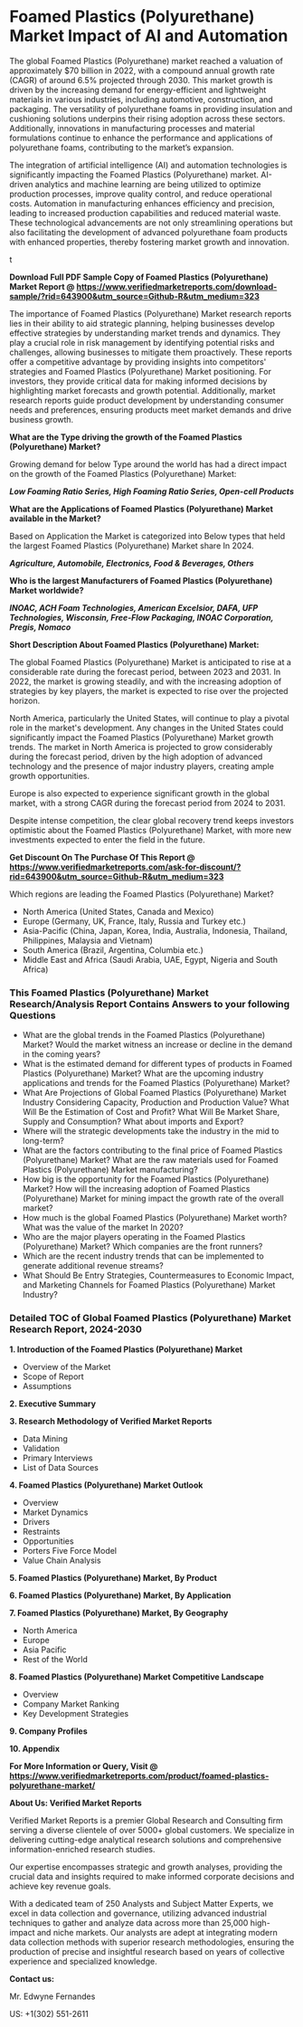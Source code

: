 <meta name="title" content="Global Foamed Plastics (Polyurethane) Market Impact of AI and Automation"><meta name="description" content="The global Foamed Plastics (Polyurethane) market reached a valuation of approximately $70 billion in 2022, with a compound annual growth rate (CAGR) of around 6.5% pro"><meta name="title" content="Foamed Plastics (Polyurethane) Market Size, Share, Scope, Trends, Growth, Opportunities, Analysis, Forecast"><h1>Foamed Plastics (Polyurethane) Market Impact of AI and Automation</h1><p>The global Foamed Plastics (Polyurethane) market reached a valuation of approximately $70 billion in 2022, with a compound annual growth rate (CAGR) of around 6.5% projected through 2030. This market growth is driven by the increasing demand for energy-efficient and lightweight materials in various industries, including automotive, construction, and packaging. The versatility of polyurethane foams in providing insulation and cushioning solutions underpins their rising adoption across these sectors. Additionally, innovations in manufacturing processes and material formulations continue to enhance the performance and applications of polyurethane foams, contributing to the market’s expansion.</p><p>The integration of artificial intelligence (AI) and automation technologies is significantly impacting the Foamed Plastics (Polyurethane) market. AI-driven analytics and machine learning are being utilized to optimize production processes, improve quality control, and reduce operational costs. Automation in manufacturing enhances efficiency and precision, leading to increased production capabilities and reduced material waste. These technological advancements are not only streamlining operations but also facilitating the development of advanced polyurethane foam products with enhanced properties, thereby fostering market growth and innovation.</p>t</p><p id="" class=""><strong>Download Full PDF Sample Copy of Foamed Plastics (Polyurethane) Market Report @ <a href="https://www.verifiedmarketreports.com/download-sample/?rid=643900&utm_source=Github-R&utm_medium=323" target="_blank">https://www.verifiedmarketreports.com/download-sample/?rid=643900&utm_source=Github-R&utm_medium=323</a></strong></p><p>The importance of&nbsp;Foamed Plastics (Polyurethane) Market research reports lies in their ability to aid strategic planning, helping businesses develop effective strategies by understanding market trends and dynamics. They play a crucial role in risk management by identifying potential risks and challenges, allowing businesses to mitigate them proactively. These reports offer a competitive advantage by providing insights into competitors' strategies and Foamed Plastics (Polyurethane) Market positioning. For investors, they provide critical data for making informed decisions by highlighting market forecasts and growth potential. Additionally, market research reports guide product development by understanding consumer needs and preferences, ensuring products meet market demands and drive business growth.</p><p><strong>What are the&nbsp;Type driving the growth of the Foamed Plastics (Polyurethane) Market?</strong></p><p id="" class="">Growing demand for below Type around the world has had a direct impact on the growth of the Foamed Plastics (Polyurethane) Market:</p><em><strong>Low Foaming Ratio Series, High Foaming Ratio Series, Open-cell Products</strong></em></p><strong>What are the&nbsp;Applications&nbsp;of Foamed Plastics (Polyurethane) Market available in the Market?</strong></p><p id="" class="">Based on Application the Market is categorized into Below types that held the largest Foamed Plastics (Polyurethane) Market share In 2024.</p><em><strong>Agriculture, Automobile, Electronics, Food & Beverages, Others</strong></em></p><strong>Who is the largest Manufacturers of Foamed Plastics (Polyurethane) Market worldwide?</strong></p><p><em><strong>INOAC, ACH Foam Technologies, American Excelsior, DAFA, UFP Technologies, Wisconsin, Free-Flow Packaging, INOAC Corporation, Pregis, Nomaco</strong></em></p><p id="" class=""><strong>Short Description About Foamed Plastics (Polyurethane) Market:</strong></p><p>The global Foamed Plastics (Polyurethane) Market is anticipated to rise at a considerable rate during the forecast period, between 2023 and 2031. In 2022, the market is growing steadily, and with the increasing adoption of strategies by key players, the market is expected to rise over the projected horizon.</p><p>North America, particularly the United States, will continue to play a pivotal role in the market's development. Any changes in the United States could significantly impact the Foamed Plastics (Polyurethane) Market growth trends. The market in North America is projected to grow considerably during the forecast period, driven by the high adoption of advanced technology and the presence of major industry players, creating ample growth opportunities.</p><p>Europe is also expected to experience significant growth in the global market, with a strong CAGR during the forecast period from 2024 to 2031.</p><p>Despite intense competition, the clear global recovery trend keeps investors optimistic about the Foamed Plastics (Polyurethane) Market, with more new investments expected to enter the field in the future.</p><p id="" class=""><strong>Get Discount On The Purchase Of This Report @ <a href="https://www.verifiedmarketreports.com/ask-for-discount/?rid=643900&utm_source=Github-R&utm_medium=323" target="_blank">https://www.verifiedmarketreports.com/ask-for-discount/?rid=643900&utm_source=Github-R&utm_medium=323</a></strong></p>Which regions are leading the Foamed Plastics (Polyurethane) Market?</p><ul><li>North America (United States, Canada and Mexico)</li><li>Europe (Germany, UK, France, Italy, Russia and Turkey etc.)</li><li>Asia-Pacific (China, Japan, Korea, India, Australia, Indonesia, Thailand, Philippines, Malaysia and Vietnam)</li><li>South America (Brazil, Argentina, Columbia etc.)</li><li>Middle East and Africa (Saudi Arabia, UAE, Egypt, Nigeria and South Africa)</li></ul><h3 id="" class="">This Foamed Plastics (Polyurethane) Market Research/Analysis Report Contains Answers to your following Questions</h3><ul><li>What are the global trends in the Foamed Plastics (Polyurethane) Market? Would the market witness an increase or decline in the demand in the coming years?</li><li>What is the estimated demand for different types of products in Foamed Plastics (Polyurethane) Market? What are the upcoming industry applications and trends for the Foamed Plastics (Polyurethane) Market?</li><li>What Are Projections of Global Foamed Plastics (Polyurethane) Market Industry Considering Capacity, Production and Production Value? What Will Be the Estimation of Cost and Profit? What Will Be Market Share, Supply and Consumption? What about imports and Export?</li><li>Where will the strategic developments take the industry in the mid to long-term?</li><li>What are the factors contributing to the final price of Foamed Plastics (Polyurethane) Market? What are the raw materials used for Foamed Plastics (Polyurethane) Market manufacturing?</li><li>How big is the opportunity for the Foamed Plastics (Polyurethane) Market? How will the increasing adoption of Foamed Plastics (Polyurethane) Market for mining impact the growth rate of the overall market?</li><li>How much is the global Foamed Plastics (Polyurethane) Market worth? What was the value of the market In 2020?</li><li>Who are the major players operating in the Foamed Plastics (Polyurethane) Market? Which companies are the front runners?</li><li>Which are the recent industry trends that can be implemented to generate additional revenue streams?</li><li>What Should Be Entry Strategies, Countermeasures to Economic Impact, and Marketing Channels for Foamed Plastics (Polyurethane) Market Industry?</li></ul><h3 id="" class="">Detailed TOC of Global Foamed Plastics (Polyurethane) Market Research Report, 2024-2030</h3><p id="" class=""><strong>1. Introduction of the Foamed Plastics (Polyurethane) Market</strong></p><ul><li>Overview of the Market</li><li>Scope of Report</li><li>Assumptions</li></ul><p id="" class=""><strong>2. Executive Summary</strong></p><p id="" class=""><strong>3. Research Methodology of Verified Market Reports</strong></p><ul><li>Data Mining</li><li>Validation</li><li>Primary Interviews</li><li>List of Data Sources</li></ul><p id="" class=""><strong>4. Foamed Plastics (Polyurethane) Market Outlook</strong></p><ul><li>Overview</li><li>Market Dynamics</li><li>Drivers</li><li>Restraints</li><li>Opportunities</li><li>Porters Five Force Model</li><li>Value Chain Analysis</li></ul><p id="" class=""><strong>5. Foamed Plastics (Polyurethane) Market, By Product</strong></p><p id="" class=""><strong>6. Foamed Plastics (Polyurethane) Market, By Application</strong></p><p id="" class=""><strong>7. Foamed Plastics (Polyurethane) Market, By Geography</strong></p><ul><li>North America</li><li>Europe</li><li>Asia Pacific</li><li>Rest of the World</li></ul><p id="" class=""><strong>8. Foamed Plastics (Polyurethane) Market Competitive Landscape</strong></p><ul><li>Overview</li><li>Company Market Ranking</li><li>Key Development Strategies</li></ul><p id="" class=""><strong>9. Company Profiles</strong></p><p id="" class=""><strong>10. Appendix</strong></p><p id="" class=""><strong>For More Information or Query, Visit @ <a href="https://www.verifiedmarketreports.com/product/foamed-plastics-polyurethane-market/" target="_blank">https://www.verifiedmarketreports.com/product/foamed-plastics-polyurethane-market/</a></strong></p><p id="" class=""><strong>About Us: Verified Market Reports</strong></p><p id="" class="">Verified Market Reports is a premier Global Research and Consulting firm serving a diverse clientele of over 5000+ global customers. We specialize in delivering cutting-edge analytical research solutions and comprehensive information-enriched research studies.</p><p id="" class="">Our expertise encompasses strategic and growth analyses, providing the crucial data and insights required to make informed corporate decisions and achieve key revenue goals.</p><p id="" class="">With a dedicated team of 250 Analysts and Subject Matter Experts, we excel in data collection and governance, utilizing advanced industrial techniques to gather and analyze data across more than 25,000 high-impact and niche markets. Our analysts are adept at integrating modern data collection methods with superior research methodologies, ensuring the production of precise and insightful research based on years of collective experience and specialized knowledge.</p><p id="" class=""><strong>Contact us:</strong></p><p id="" class="">Mr. Edwyne Fernandes</p><p id="" class="">US: +1(302) 551-2611</p>